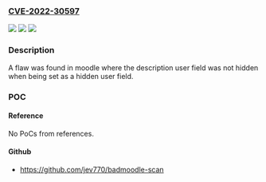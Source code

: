 ### [CVE-2022-30597](https://cve.mitre.org/cgi-bin/cvename.cgi?name=CVE-2022-30597)
![](https://img.shields.io/static/v1?label=Product&message=moodle&color=blue)
![](https://img.shields.io/static/v1?label=Version&message=Affects%20%3A%204.0%2C%203.11%20to%203.11.6%2C%203.10%20to%203.10.10%2C%203.9%20to%203.9.13%20and%20earlier%20unsupported%20versions%20&color=brightgreen)
![](https://img.shields.io/static/v1?label=Vulnerability&message=CWE-472%20-%20External%20Control%20of%20Assumed-Immutable%20Web%20Parameter&color=brightgreen)

### Description

A flaw was found in moodle where the description user field was not hidden when being set as a hidden user field.

### POC

#### Reference
No PoCs from references.

#### Github
- https://github.com/jev770/badmoodle-scan

